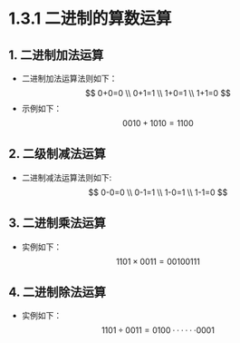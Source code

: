 # 1.3.1 二进制的算数运算
## 1. 二进制加法运算
- 二进制加法运算法则如下：
$$
0+0=0 \\
0+1=1 \\
1+0=1 \\
1+1=0
$$
- 示例如下：
$$
0010+1010=1100
$$
## 2. 二级制减法运算
- 二进制减法运算法则如下:
$$
0-0=0 \\
0-1=1 \\
1-0=1 \\
1-1=0
$$
## 3. 二进制乘法运算
- 实例如下：
$$
1101 \times 0011 = 0010 0111
$$
## 4. 二进制除法运算
- 实例如下：
$$
1101 \div 0011 = 0100······0001
$$